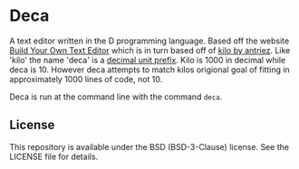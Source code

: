 # Deca

A text editor written in the D programming language. Based off the website [Build Your Own Text Editor](https://viewsourcecode.org/snaptoken/kilo/) which is in turn based off of [kilo by antriez](https://github.com/antirez/kilo). Like 'kilo' the name 'deca' is a [decimal unit prefix](https://en.wikipedia.org/wiki/Deca-). Kilo is 1000 in decimal while deca is 10. However deca attempts to match kilos origional goal of fitting in approximately 1000 lines of code, not 10.

Deca is run at the command line with the command `deca`.

## License

This repository is available under the BSD (BSD-3-Clause) license. See the LICENSE file for details.